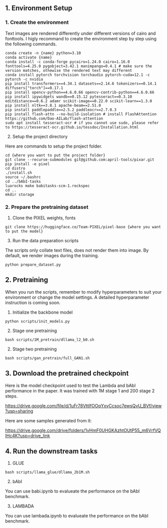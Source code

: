 ## 1. Environment Setup

### 1. Create the environment

Text images are rendered differently under different versions of cairo and fonttools. I higly recommand to create the environment step by step using the following commands.

```
conda create -n {name} python=3.10
conda activate {name}
conda install -c conda-forge pycairo=1.24.0 cairo=1.16.0 fonttools=4.25.0 pygobject=3.42.1 manimpango=0.4.1 # make sure the version matches, othewise the rendered text may different
conda install pytorch torchvision torchaudio pytorch-cuda=12.1 -c pytorch -c nvidia
pip install transformers==4.34.1 datasets==2.14.6 tokenizers==0.14.1 diffusers["torch"]==0.17.1
pip install opencv-python==4.6.0.66 opencv-contrib-python==4.6.0.66
pip install ipywidgets wandb==0.15.12 pytesseract==0.3.10 editdistance==0.6.2 adamr scikit-image==0.22.0 scikit-learn==1.3.0
pip install nltk==3.8.1 apache-beam==2.51.0
pip install paddlepaddle==2.5.2 paddleocr==2.7.0.3
pip install flash-attn --no-build-isolation # install FlashAttention https://github.com/Dao-AILab/flash-attention
sudo apt install tesseract-ocr # if you cannot use sudo, please refer to https://tesseract-ocr.github.io/tessdoc/Installation.html
```

2. Setup the project directory

Here are commands to setup the project folder.

```
cd {where you want to put the project folder}
git clone --recurse-submodules git@github.com:april-tools/pixar.git
pip install -e pixel
cd distro
./install.sh
source ~/.bashrc
cd ../bAbI-tasks
luarocks make babitasks-scm-1.rockspec
cd ..
mkdir storage
```

### 2. Prepare the pretraining dataset

1. Clone the PIXEL weights, fonts

```
git clone https://huggingface.co/Team-PIXEL/pixel-base {where you want to put the model}
```

3. Run the data preparation scripts

The scripts only collate text files, does not render them into image. By default, we render images during the training.

```
python prepare_dataset.py
```

## 2. Pretraining

When you run the scripts, remember to modify hyperparameters to suit your environment or change the model settings. A detailed hyperparameter instruction is coming soon.

1. Initialize the backbone model

```
python scripts/init_models.py
```

2. Stage one pretraining


```
bash scripts/1M_pretrain/dllama_l2_b0.sh
```

2. Stage two pretraining

```
bash scripts/gan_pretrain/full_GAN1.sh
```

## 3. Download the pretrained checkpoint

Here is the model checkpoint used to test the Lambda and bAbI performance in the paper. It was trained with 1M stage 1 and 200 stage 2 steps.

[https://drive.google.com/file/d/1uFr78VttIfOOqYxyCcsoc7ewsQvU_BVf/view?usp=sharing
](https://drive.google.com/file/d/1ngfKBmCL_nEa2om9ifJHOaf4SDKQ-eMP/view?usp=drive_link)

Here are some samples generated from it: 

https://drive.google.com/drive/folders/1vHmF0UHGKAzhtOUtP55_m6VrfVQIHc4K?usp=drive_link

## 4. Run the downstream tasks

1. GLUE

```
bash scripts/llama_glue/dllama_2b1M.sh
```

2. bAbI

You can use babi.ipynb to evalueate the performance on the bAbI benchmark.


3. LAMBADA

You can use lambada.ipynb to evalueate the performance on the bAbI benchmark.


